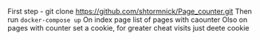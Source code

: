 First step - git clone https://github.com/shtormnick/Page_counter.git
Then run `docker-compose up` 
On index page list of pages with caounter 
Olso on pages with counter set a cookie, for greater cheat visits just deete cookie
